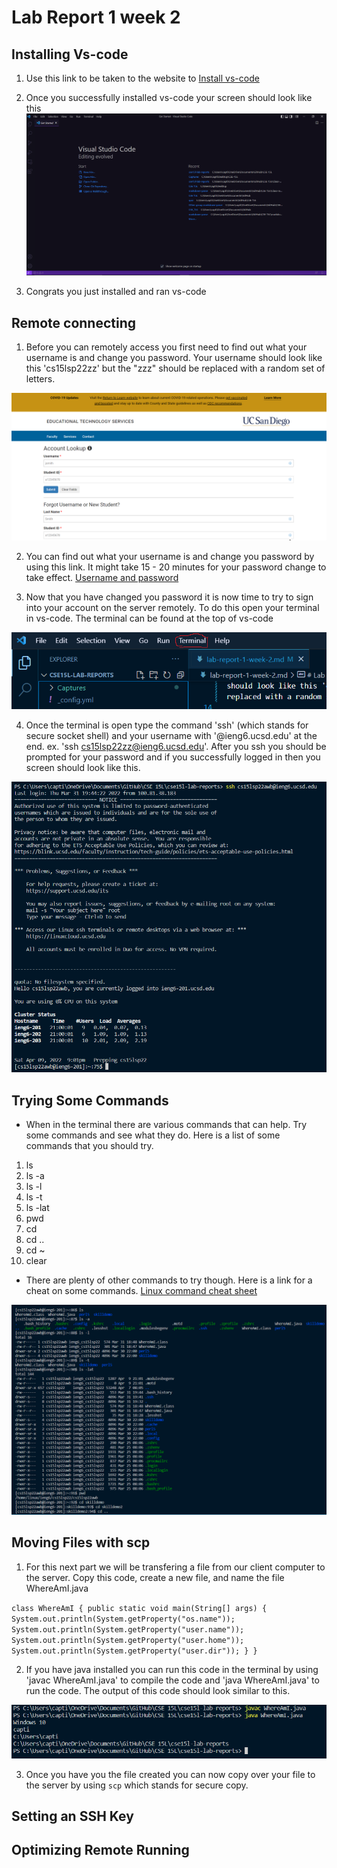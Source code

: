 # Lab Report 1 week 2

## Installing Vs-code

1. Use this link to be taken to the website to [Install vs-code](https://code.visualstudio.com/)

2. Once you successfully installed vs-code your screen should look like this ![](Captures/Lab-reports/lab-report-1-week-2/Capture1.PNG)

3. Congrats you just installed and ran vs-code

## Remote connecting

1. Before you can remotely access you first need to find out what your username is and change you password. Your username should look like this 'cs15lsp22zz' but the "zzz" should be replaced with a random set of letters.

![](Captures/Lab-reports/lab-report-1-week-2/Capture2.PNG)

2. You can find out what your username is and change you password by using this link. It might take 15 - 20 minutes for your password change to take effect. [Username and password](https://sdacs.ucsd.edu/cgi-bin/alloc-query) 

3. Now that you have changed you password it is now time to try to sign into your account on the server remotely. To do this open your terminal in vs-code. The terminal can be found at the top of vs-code

![](Captures/Lab-reports/lab-report-1-week-2/Capture3.PNG)

4. Once the terminal is open type the command 'ssh' (which stands for secure socket shell) and your username with '@ieng6.ucsd.edu' at the end. ex. 'ssh cs15lsp22zz@ieng6.ucsd.edu'. After you ssh you should be prompted for your password and if you successfully logged in then you screen should look like this.

![](Captures/Lab-reports/lab-report-1-week-2/Capture4.PNG)

## Trying Some Commands

- When in the terminal there are various commands that can help. Try some commands and see what they do. Here is a list of some commands that you should try.

1. ls
2. ls -a
3. ls -l
4. ls -t
5. ls -lat
6. pwd
7. cd 
8. cd ..
9. cd ~
10. clear

- There are plenty of other commands to try though. Here is a link for a cheat on some commands. [Linux command cheat sheet](https://linuxconfig.org/linux-commands-cheat-sheet)

![](Captures/Lab-reports/lab-report-1-week-2/Capture5.PNG)

## Moving Files with scp

1. For this next part we will be transfering a file from our client computer to the server. Copy this code, create a new file, and name the file WhereAmI.java

`class WhereAmI {
    public static void main(String[] args) {
        System.out.println(System.getProperty("os.name"));
        System.out.println(System.getProperty("user.name"));
        System.out.println(System.getProperty("user.home"));
        System.out.println(System.getProperty("user.dir"));
    }
}`

2. If you have java installed you can run this code in the terminal by using 'javac WhereAmI.java' to compile the code and 'java WhereAmI.java' to run the code. The output of this code should look similar to this.

![](Captures/Lab-reports/lab-report-1-week-2/Capture6.PNG)

3. Once you have you the file created you can now copy over your file to the server by using `scp` which stands for secure copy. 



## Setting an SSH Key
## Optimizing Remote Running